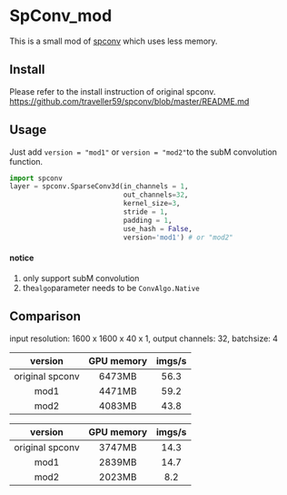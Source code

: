 # SpConv_mod

This is a small mod of [spconv](https://github.com/traveller59/spconv) which uses less memory.

## Install

Please refer to the install instruction of original spconv.
https://github.com/traveller59/spconv/blob/master/README.md

## Usage

Just add ```version = "mod1"``` or  ```version = "mod2"```to the subM convolution function.    
```Python
import spconv
layer = spconv.SparseConv3d(in_channels = 1,
                            out_channels=32,
                            kernel_size=3,
                            stride = 1,
                            padding = 1,
                            use_hash = False,
                            version='mod1') # or "mod2"
```

#### notice
1. only support subM convolution
2. the```algo```parameter needs to be ```ConvAlgo.Native``` 

## Comparison

input resolution:  1600 x 1600 x 40 x 1,
output channels: 32,
batchsize: 4

|     version     | GPU memory | imgs/s |
| :-------------: | :--------: | :----: |
| original spconv |   6473MB   |  56.3  |
|      mod1       |   4471MB   |  59.2  |
|      mod2       |   4083MB   |  43.8  |

|     version     | GPU memory | imgs/s |
| :-------------: | :--------: | :----: |
| original spconv |   3747MB   |  14.3  |
|      mod1       |   2839MB   |  14.7  |
|      mod2       |   2023MB   |   8.2  |
